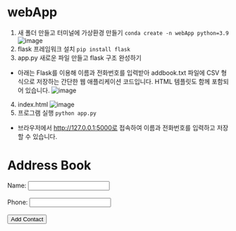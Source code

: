 # webApp
1. 새 폴더 만들고 터미널에 가상환경 만들기
`conda create -n webApp python=3.9`
![image](https://github.com/user-attachments/assets/35bafce9-6776-4519-a622-4a2a824773ae)
2. flask 프레임워크 설치
`pip install flask  `
3. app.py 새로운 파일 만들고 flask 구조 완성하기
- 아래는 Flask를 이용해 이름과 전화번호를 입력받아 addbook.txt 파일에 CSV 형식으로 저장하는 간단한 웹 애플리케이션 코드입니다. HTML 템플릿도 함께 포함되어 있습니다.
![image](https://github.com/user-attachments/assets/48d5bb02-5441-48f8-a1ee-36698bb1cf61)
4. index.html
![image](https://github.com/user-attachments/assets/4242d6f3-33c5-4576-aa89-5de75fc1854a)
5. 프로그램 실행
`python app.py`
- 브라우저에서 http://127.0.0.1:5000로 접속하여 이름과 전화번호를 입력하고 저장할 수 있습니다.
<!DOCTYPE html>
<html lang="en">
<head>
    <meta charset="UTF-8">
    <meta name="viewport" content="width=device-width, initial-scale=1.0">
    <title>Address Book</title>
    <!--CSS 파일 연결-->
    <link rel="stylesheet" href="/static/css/style.css">
</head>
<body>
  <h1>Address Book</h1>
  <form action="/add" method="post">
      <label for="name" class="label-name">Name:</label>
      <input type="text" id="name" name="pyname" required>
      <br><br>
      <label for="phone">Phone:</label>
      <input type="text" id="phone" name="pyphone" required>
      <br><br>
      <button type="submit">Add Contact</button>
  </form>
</body>
</html>


